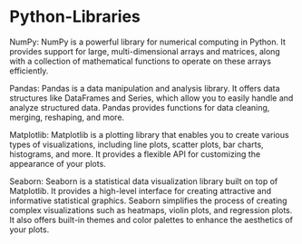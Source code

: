# Python-Libraries

NumPy: NumPy is a powerful library for numerical computing in Python. It provides support for large, multi-dimensional arrays and matrices, along with a collection of mathematical functions to operate on these arrays efficiently.

Pandas: Pandas is a data manipulation and analysis library. It offers data structures like DataFrames and Series, which allow you to easily handle and analyze structured data. Pandas provides functions for data cleaning, merging, reshaping, and more.

Matplotlib: Matplotlib is a plotting library that enables you to create various types of visualizations, including line plots, scatter plots, bar charts, histograms, and more. It provides a flexible API for customizing the appearance of your plots.

Seaborn: Seaborn is a statistical data visualization library built on top of Matplotlib. It provides a high-level interface for creating attractive and informative statistical graphics. Seaborn simplifies the process of creating complex visualizations such as heatmaps, violin plots, and regression plots. It also offers built-in themes and color palettes to enhance the aesthetics of your plots.
